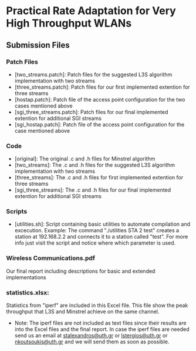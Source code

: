 # Practical Rate Adaptation for Very High Throughput WLANs

## Submission Files
### Patch Files
* [two_streams.patch]:       Patch files for the suggested L3S algorithm implementation with two streams
* [three_streams.patch]:     Patch files for our first implemented extention for three streams
* [hostap.patch]:            Patch file of the access point configuration for the two cases mentioned above
* [sgi_three_streams.patch]: Patch files for our final implemented extention for additional SGI streams
* [sgi_hostap.patch]:        Patch file of the access point configuration for the case mentioned above

### Code
* [original]:          The original .c and .h files for Minstrel algorithm
* [two_streams]:       The .c and .h files for the suggested L3S algorithm implementation with two streams
* [three_streams]:     The .c and .h files for first implemented extention for three streams
* [sgi_three_streams]: The .c and .h files for our final implemented extention for additional SGI streams

### Scripts
* [utilities.sh]: Script containing basic utilities to automate compilation and excecution.
                  Example: The command "./utilities STA 2 test" creates a station at 192.168.2.2
                           and connects it to a station called "test".
                           For more info just visit the script and notice where which parameter is used.
                           
### Wireless Communications.pdf
Our final report including descriptions for basic and extended implementations

### statistics.xlsx:
Statistics from "iperf" are included in this Excel file. This file show the peak throughput that L3S and Minstrel achieve on the same channel.



* Note: The iperf files are not included as text files since their results are into the Excel files and the final report. 
        In case the iperf files are needed send us an email at stalexandros@uth.gr or lstergios@uth.gr or nkoutsoukis@uth.gr 
        and we will send them as soon as possible. 
